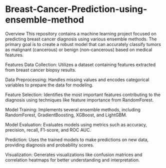 # Breast-Cancer-Prediction-using-ensemble-method
Overview
This repository contains a machine learning project focused on predicting breast cancer diagnosis using various ensemble methods. The primary goal is to create a robust model that can accurately classify tumors as malignant (cancerous) or benign (non-cancerous) based on medical features.

Features
Data Collection: Utilizes a dataset containing features extracted from breast cancer biopsy results.

Data Preprocessing: Handles missing values and encodes categorical variables to prepare the data for modeling.

Feature Selection: Identifies the most important features contributing to the diagnosis using techniques like feature importance from RandomForest.

Model Training: Implements several ensemble methods, including RandomForest, GradientBoosting, XGBoost, and LightGBM.

Model Evaluation: Evaluates models using metrics such as accuracy, precision, recall, F1-score, and ROC AUC.

Prediction: Uses the trained models to make predictions on new data, providing diagnosis and probability scores.

Visualization: Generates visualizations like confusion matrices and correlation heatmaps for better understanding and interpretation.
